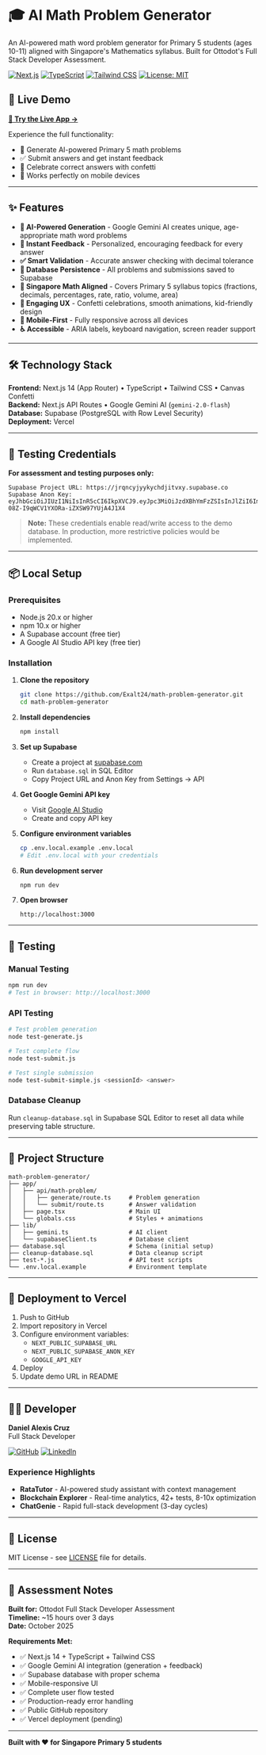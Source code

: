 # 🎓 AI Math Problem Generator

An AI-powered math word problem generator for Primary 5 students (ages 10-11) aligned with Singapore's Mathematics syllabus. Built for Ottodot's Full Stack Developer Assessment.

[![Next.js](https://img.shields.io/badge/Next.js-14.0.4-black?style=flat&logo=next.js)](https://nextjs.org/)
[![TypeScript](https://img.shields.io/badge/TypeScript-5.3.3-blue?style=flat&logo=typescript)](https://www.typescriptlang.org/)
[![Tailwind CSS](https://img.shields.io/badge/Tailwind-3.4.18-38B2AC?style=flat&logo=tailwind-css)](https://tailwindcss.com/)
[![License: MIT](https://img.shields.io/badge/License-MIT-yellow.svg)](https://opensource.org/licenses/MIT)

## 🚀 Live Demo

**[🎯 Try the Live App →](https://math-problem-generator-one.vercel.app/)**

Experience the full functionality:
- 🤖 Generate AI-powered Primary 5 math problems
- ✅ Submit answers and get instant feedback
- 🎉 Celebrate correct answers with confetti
- 📱 Works perfectly on mobile devices

---

## ✨ Features

- **🤖 AI-Powered Generation** - Google Gemini AI creates unique, age-appropriate math word problems
- **📝 Instant Feedback** - Personalized, encouraging feedback for every answer
- **✅ Smart Validation** - Accurate answer checking with decimal tolerance
- **💾 Database Persistence** - All problems and submissions saved to Supabase
- **🎯 Singapore Math Aligned** - Covers Primary 5 syllabus topics (fractions, decimals, percentages, rate, ratio, volume, area)
- **🎉 Engaging UX** - Confetti celebrations, smooth animations, kid-friendly design
- **📱 Mobile-First** - Fully responsive across all devices
- **♿ Accessible** - ARIA labels, keyboard navigation, screen reader support

---

## 🛠️ Technology Stack

**Frontend:** Next.js 14 (App Router) • TypeScript • Tailwind CSS • Canvas Confetti  
**Backend:** Next.js API Routes • Google Gemini AI (`gemini-2.0-flash`)  
**Database:** Supabase (PostgreSQL with Row Level Security)  
**Deployment:** Vercel

---

## 🧪 Testing Credentials

**For assessment and testing purposes only:**

```
Supabase Project URL: https://jrqncyjyykychdjitvxy.supabase.co
Supabase Anon Key: eyJhbGciOiJIUzI1NiIsInR5cCI6IkpXVCJ9.eyJpc3MiOiJzdXBhYmFzZSIsInJlZiI6ImpycW5jeWp5eWt5Y2hkaml0dnh5Iiwicm9sZSI6ImFub24iLCJpYXQiOjE3NjA3MjM1MzIsImV4cCI6MjA3NjI5OTUzMn0.4xVeUS2zq-08Z-I9qWCV1YXORa-iZXSW97YUjA4J1X4
```

> **Note:** These credentials enable read/write access to the demo database. In production, more restrictive policies would be implemented.

---

## 📦 Local Setup

### Prerequisites
- Node.js 20.x or higher
- npm 10.x or higher
- A Supabase account (free tier)
- A Google AI Studio API key (free tier)

### Installation

1. **Clone the repository**
   ```bash
   git clone https://github.com/Exalt24/math-problem-generator.git
   cd math-problem-generator
   ```

2. **Install dependencies**
   ```bash
   npm install
   ```

3. **Set up Supabase**
   - Create a project at [supabase.com](https://supabase.com)
   - Run `database.sql` in SQL Editor
   - Copy Project URL and Anon Key from Settings → API

4. **Get Google Gemini API key**
   - Visit [Google AI Studio](https://aistudio.google.com/app/apikey)
   - Create and copy API key

5. **Configure environment variables**
   ```bash
   cp .env.local.example .env.local
   # Edit .env.local with your credentials
   ```

6. **Run development server**
   ```bash
   npm run dev
   ```

7. **Open browser**
   ```
   http://localhost:3000
   ```

---

## 🧪 Testing

### Manual Testing
```bash
npm run dev
# Test in browser: http://localhost:3000
```

### API Testing
```bash
# Test problem generation
node test-generate.js

# Test complete flow
node test-submit.js

# Test single submission
node test-submit-simple.js <sessionId> <answer>
```

### Database Cleanup
Run `cleanup-database.sql` in Supabase SQL Editor to reset all data while preserving table structure.

---

## 📁 Project Structure

```
math-problem-generator/
├── app/
│   ├── api/math-problem/
│   │   ├── generate/route.ts     # Problem generation
│   │   └── submit/route.ts       # Answer validation
│   ├── page.tsx                  # Main UI
│   └── globals.css               # Styles + animations
├── lib/
│   ├── gemini.ts                 # AI client
│   └── supabaseClient.ts         # Database client
├── database.sql                  # Schema (initial setup)
├── cleanup-database.sql          # Data cleanup script
├── test-*.js                     # API test scripts
└── .env.local.example            # Environment template
```

---

## 🚀 Deployment to Vercel

1. Push to GitHub
2. Import repository in Vercel
3. Configure environment variables:
   - `NEXT_PUBLIC_SUPABASE_URL`
   - `NEXT_PUBLIC_SUPABASE_ANON_KEY`
   - `GOOGLE_API_KEY`
4. Deploy
5. Update demo URL in README

---

## 👨‍💻 Developer

**Daniel Alexis Cruz**  
Full Stack Developer

[![GitHub](https://img.shields.io/badge/GitHub-Exalt24-181717?style=flat&logo=github)](https://github.com/Exalt24)
[![LinkedIn](https://img.shields.io/badge/LinkedIn-dacruz24-0077B5?style=flat&logo=linkedin)](https://linkedin.com/in/dacruz24)

### Experience Highlights
- **RataTutor** - AI-powered study assistant with context management
- **Blockchain Explorer** - Real-time analytics, 42+ tests, 8-10x optimization
- **ChatGenie** - Rapid full-stack development (3-day cycles)

---

## 📄 License

MIT License - see [LICENSE](LICENSE) file for details.

---

## 📝 Assessment Notes

**Built for:** Ottodot Full Stack Developer Assessment  
**Timeline:** ~15 hours over 3 days  
**Date:** October 2025

**Requirements Met:**
- ✅ Next.js 14 + TypeScript + Tailwind CSS
- ✅ Google Gemini AI integration (generation + feedback)
- ✅ Supabase database with proper schema
- ✅ Mobile-responsive UI
- ✅ Complete user flow tested
- ✅ Production-ready error handling
- ✅ Public GitHub repository
- ✅ Vercel deployment (pending)

---

**Built with ❤️ for Singapore Primary 5 students**